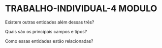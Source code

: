 # TRABALHO-INDIVIDUAL-4 MODULO
Existem outras entidades além dessas três?


Quais são os principais campos e tipos?



Como essas entidades estão relacionadas?
